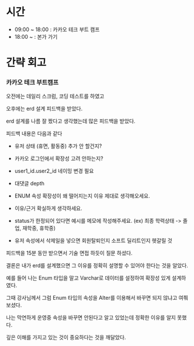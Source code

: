 # 시간
- 09:00 ~ 18:00 : 카카오 테크 부트 캠프
- 18:00 ~ : 본가 가기

# 간략 회고

### 카카오 테크 부트캠프

오전에는 데일리 스크럼, 코딩 테스트를 하였고

오후에는 erd 설계 피드백을 받았다.

erd 설계를 나름 잘 짰다고 생각했는데 많은 피드백을 받았다.

피드백 내용은 다음과 같다

- 유저 상태 (휴면, 활동중) 추가 안 할건지?

- 카카오 로그인에서 확장성 고려 안하는지?

- user1_id.user2_id 네이밍 변경 필요

- 대댓글 depth

- ENUM 속성 확장성이 왜 떨어지는지 이유 제대로 생각해오세요.

- 이유/근거 확실하게 생각하세요.

- status가 한정되어 있다면 예시를 메모에 작성해주세요. (ex) 최종 학력상태 -> 졸업, 재학중, 휴학중)

- 유저 속성에서 삭제일을 넣으면 회원탈퇴인지 소프트 딜리트인지 헷갈릴 것

피드백을 15분 동안 받으면서 기술 면접 하듯이 질문 하셨다.

결론은 내가 erd를 설계했으면 그 이유를 정확히 설명할 수 있어야 한다는 것을 알았다.

예를 들어 나는 Enum 타입을 말고 Varchar로 데이터를 설정하여 확장성 있게 설계하였다.

그때 강사님께서 그럼 Enum 타입의 속성을 Alter를 이용해서 바꾸면 되지 않냐고 여쭤보셨다.

나는 막연하게 운영중 속성을 바꾸면 안된다고 알고 있었는데 정확한 이유를 알지 못했다.

깊은 이해를 가지고 있는 것이 중요하다는 것을 깨달았다.